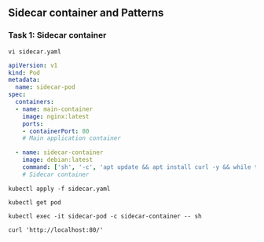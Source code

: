 ## Sidecar container and Patterns

### Task 1: Sidecar container
```
vi sidecar.yaml
```
```yaml
apiVersion: v1
kind: Pod
metadata:
  name: sidecar-pod
spec:
  containers:
  - name: main-container
    image: nginx:latest
    ports:
    - containerPort: 80
    # Main application container

  - name: sidecar-container
    image: debian:latest
    command: ['sh', '-c', 'apt update && apt install curl -y && while true; do echo "Sidecar Running"; sleep 10; done']
    # Sidecar container
```
```	
kubectl apply -f sidecar.yaml
```
```
kubectl get pod
```
```
kubectl exec -it sidecar-pod -c sidecar-container -- sh
```
``` 
curl 'http://localhost:80/'
```
